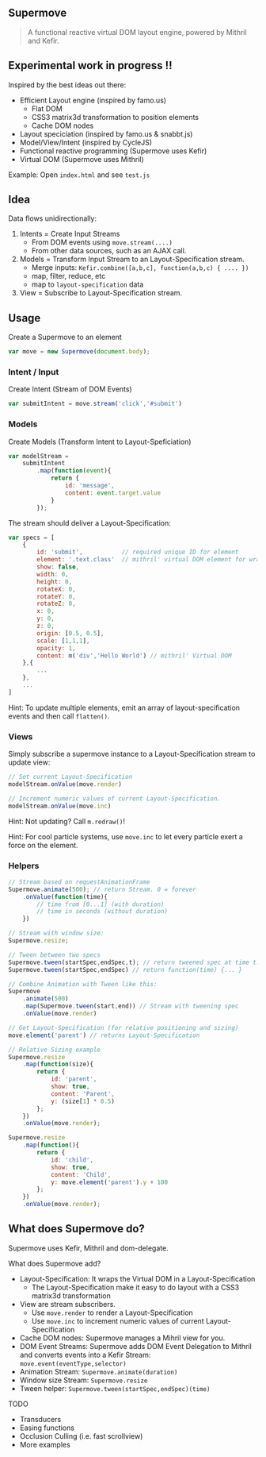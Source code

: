 Supermove
---------
> A functional reactive virtual DOM layout engine, powered by Mithril and Kefir.

## Experimental work in progress !!

Inspired by the best ideas out there:

* Efficient Layout engine (inspired by famo.us)
	* Flat DOM
	* CSS3 matrix3d transformation to position elements
	* Cache DOM nodes
* Layout speciciation (inspired by famo.us & snabbt.js)
* Model/View/Intent (inspired by CycleJS)
* Functional reactive programming (Supermove uses Kefir)
* Virtual DOM (Supermove uses Mithril)

Example: Open `index.html` and see `test.js`

## Idea

Data flows unidirectionally: 

1. Intents = Create Input Streams
	* From DOM events using `move.stream(....)` 
	* From other data sources, such as an AJAX call.
2. Models = Transform Input Stream to an Layout-Specification stream.
	* Merge inputs: `Kefir.combine([a,b,c], function(a,b,c) { .... })`
	* map, filter, reduce, etc
	* map to `layout-specification` data
3. View = Subscribe to Layout-Specification stream.

## Usage

Create a Supermove to an element
```javascript
var move = new Supermove(document.body);
```


### Intent / Input
Create Intent (Stream of DOM Events)
```javascript
var submitIntent = move.stream('click','#submit')
```

### Models

Create Models (Transform Intent to Layout-Speficiation)
```javascript
var modelStream = 
	submitIntent
		.map(function(event){
			return {
				id: 'message',
				content: event.target.value
			}
		});
```

The stream should deliver a Layout-Specification:
```javascript
var specs = [
	{
		id: 'submit',			// required unique ID for element
		element: '.text.class'  // mithril' virtual DOM element for wrapper surface.
		show: false,	
		width: 0,		
		height: 0,
		rotateX: 0,
		rotateY: 0,
		rotateZ: 0,
		x: 0,
		y: 0,
		z: 0,
		origin: [0.5, 0.5],
		scale: [1,1,1],
		opacity: 1,
		content: m('div','Hello World')	// mithril' Virtual DOM
	},{
		...
	},
	...
]
```

Hint: To update multiple elements, emit an array of layout-specification events and then call `flatten()`.

### Views

Simply subscribe a supermove instance to a Layout-Specification stream to update view:
```javascript
// Set current Layout-Specification
modelStream.onValue(move.render)

// Increment numeric values of current Layout-Specification.
modelStream.onValue(move.inc)
```

Hint: Not updating? Call `m.redraw()`!

Hint: For cool particle systems, use `move.inc` to let every particle exert a force on the element.

### Helpers

```javascript
// Stream based on requestAnimationFrame
Supermove.animate(500); // return Stream. 0 = forever
	.onValue(function(time){
		// time from [0...1] (with duration)
		// time in seconds (without duration)
	})

// Stream with window size:
Supermove.resize;

// Tween between two specs
Supermove.tween(startSpec,endSpec,t); // return tweened spec at time t.
Supermove.tween(startSpec,endSpec) // return function(time) {... }

// Combine Animation with Tween like this:
Supermove
	.animate(500)
	.map(Supermove.tween(start,end)) // Stream with tweening spec
	.onValue(move.render)

// Get Layout-Specification (for relative positioning and sizing)
move.element('parent') // returns Layout-Specification

// Relative Sizing example
Supermove.resize
	.map(function(size){
		return {
			id: 'parent',
			show: true,
			content: 'Parent',
			y: (size[1] * 0.5)
		};
	})
	.onValue(move.render);

Supermove.resize
	.map(function(){
		return {
			id: 'child',
			show: true,
			content: 'Child',
			y: move.element('parent').y + 100
		};
	})
	.onValue(move.render);

```

## What does Supermove do?

Supermove uses Kefir, Mithril and dom-delegate.

What does Supermove add?

* Layout-Specification: It wraps the Virtual DOM in a Layout-Specification
	* The Layout-Specification make it easy to do layout with a CSS3 matrix3d transformation
* View are stream subscribers.
	* Use `move.render` to render a Layout-Specification
	* Use `move.inc` to increment numeric values of current Layout-Specification
* Cache DOM nodes: Supermove manages a Mihril view for you.
* DOM Event Streams: Supermove adds DOM Event Delegation to Mithril and converts events into a Kefir Stream: `move.event(eventType,selector)`
* Animation Stream: `Supermove.animate(duration)`
* Window size Stream: `Supermove.resize`
* Tween helper: `Supermove.tween(startSpec,endSpec)(time)`


TODO

* Transducers
* Easing functions
* Occlusion Culling (i.e. fast scrollview)
* More examples
